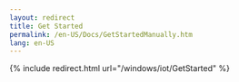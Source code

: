 ```yaml
---
layout: redirect
title: Get Started
permalink: /en-US/Docs/GetStartedManually.htm
lang: en-US
---
```

{% include redirect.html url="/windows/iot/GetStarted" %}






